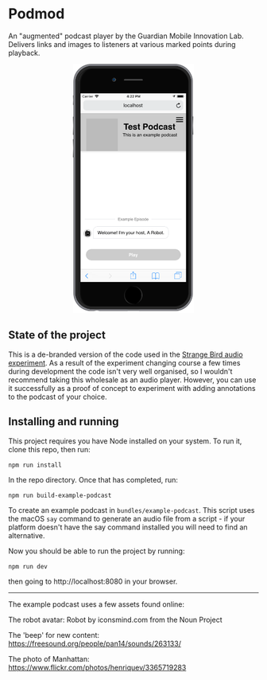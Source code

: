 # Podmod

An "augmented" podcast player by the Guardian Mobile Innovation Lab. Delivers links and images to listeners at various marked points during playback.

<div style='text-align: center'><img src='readme-img.png' height='500'/></div>

## State of the project

This is a de-branded version of the code used in the [Strange Bird audio experiment](https://www.theguardian.com/strangebird). As a result of the experiment changing course a few times during development the code isn't very well organised, so I wouldn't recommend taking this wholesale as an audio player. However, you can use it successfully as a proof of concept to experiment with adding annotations to the podcast of your choice.

## Installing and running

This project requires you have Node installed on your system. To run it, clone this repo, then run:

    npm run install

In the repo directory. Once that has completed, run:

    npm run build-example-podcast

To create an example podcast in `bundles/example-podcast`. This script uses the macOS `say` command to generate an audio file from a script - if your platform doesn't have the say command installed you will need to find an alternative.

Now you should be able to run the project by running:

    npm run dev

then going to http://localhost:8080 in your browser.

---

The example podcast uses a few assets found online:

The robot avatar: Robot by iconsmind.com from the Noun Project

The 'beep' for new content: https://freesound.org/people/pan14/sounds/263133/

The photo of Manhattan: https://www.flickr.com/photos/henriquev/3365719283
